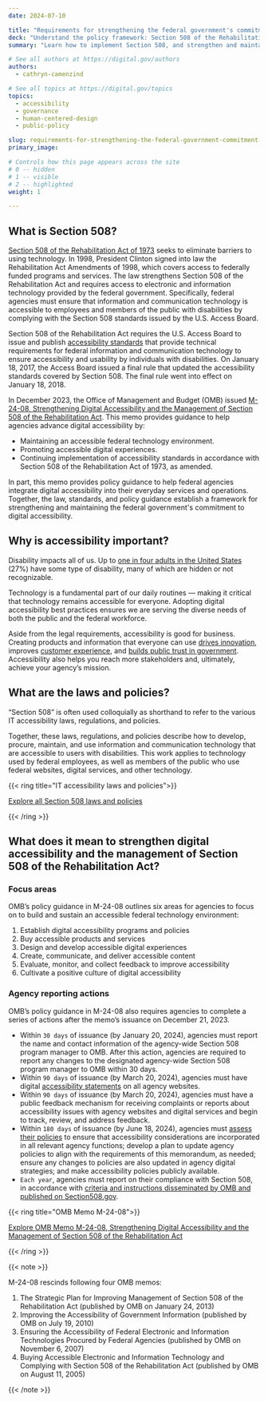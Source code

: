 ```yaml
---
date: 2024-07-10

title: "Requirements for strengthening the federal government's commitment to digital accessibility"
deck: "Understand the policy framework: Section 508 of the Rehabilitation Act of 1973, Section 508 Standards, and OMB Memo M-24-08"
summary: "Learn how to implement Section 508, and strengthen and maintain your agency's commitment to digital accessibility."

# See all authors at https://digital.gov/authors
authors:
  - cathryn-camenzind

# See all topics at https://digital.gov/topics
topics:
  - accessibility
  - governance
  - human-centered-design
  - public-policy

slug: requirements-for-strengthening-the-federal-government-commitment-to-digital-accessibility
primary_image: 

# Controls how this page appears across the site
# 0 -- hidden
# 1 -- visible
# 2 -- highlighted
weight: 1

---
```


## What is Section 508?

[Section 508 of the Rehabilitation Act of 1973](https://www.access-board.gov/about/law/ra.html) seeks to eliminate barriers to using technology. In 1998, President Clinton signed into law the Rehabilitation Act Amendments of 1998, which covers access to federally funded programs and services. The law strengthens Section 508 of the Rehabilitation Act and requires access to electronic and information technology provided by the federal government. Specifically, federal agencies must ensure that information and communication technology is accessible to employees and members of the public with disabilities by complying with the Section 508 standards issued by the U.S. Access Board.

Section 508 of the Rehabilitation Act requires the U.S. Access Board to issue and publish [accessibility standards](https://www.access-board.gov/ict/) that provide technical requirements for federal information and communication technology to ensure accessibility and usability by individuals with disabilities.  On January 18, 2017, the Access Board issued a final rule that updated the accessibility standards covered by Section 508. The final rule went into effect on January 18, 2018.

In December 2023, the Office of Management and Budget (OMB) issued [M-24-08, Strengthening Digital Accessibility and the Management of Section 508 of the Rehabilitation Act](https://www.whitehouse.gov/omb/management/ofcio/m-24-08-strengthening-digital-accessibility-and-the-management-of-section-508-of-the-rehabilitation-act/). This memo provides guidance to help agencies advance digital accessibility by:

* Maintaining an accessible federal technology environment.
* Promoting accessible digital experiences.
* Continuing implementation of accessibility standards in accordance with Section 508 of the Rehabilitation Act of 1973, as amended.

In part, this memo provides policy guidance to help federal agencies integrate digital accessibility into their everyday services and operations. Together, the law, standards, and policy guidance establish a framework for strengthening and maintaining the federal government's commitment to digital accessibility.

## Why is accessibility important?

Disability impacts all of us. Up to [one in four adults in the United States](https://www.cdc.gov/ncbddd/disabilityandhealth/infographic-disability-impacts-all.html) (27%) have some type of disability, many of which are hidden or not recognizable.

Technology is a fundamental part of our daily routines — making it critical that technology remains accessible for everyone. Adopting digital accessibility best practices ensures we are serving the diverse needs of both the public and the federal workforce.

Aside from the legal requirements, accessibility is good for business. Creating products and information that everyone can use [drives innovation](https://digital.gov/topics/innovation/), improves [customer experience](https://digital.gov/topics/customer-experience/), and [builds public trust in government](https://digital.gov/topics/trust/). Accessibility also helps you reach more stakeholders and, ultimately, achieve your agency’s mission.

## What are the laws and policies?

“Section 508” is often used colloquially as shorthand to refer to the various IT accessibility laws, regulations, and policies.

Together, these laws, regulations, and policies describe how to develop, procure, maintain, and use information and communication technology that are accessible to users with disabilities. This work applies to technology used by federal employees, as well as members of the public who use federal websites, digital services, and other technology.

{{< ring title="IT accessibility laws and policies">}}

[Explore all Section 508 laws and policies](https://www.section508.gov/manage/laws-and-policies/)

{{< /ring >}}

## What does it mean to strengthen digital accessibility and the management of Section 508 of the Rehabilitation Act?

### Focus areas

OMB’s policy guidance in M-24-08 outlines six areas for agencies to focus on to build and sustain an accessible federal technology environment:

1. Establish digital accessibility programs and policies
2. Buy accessible products and services
3. Design and develop accessible digital experiences
4. Create, communicate, and deliver accessible content
5. Evaluate, monitor, and collect feedback to improve accessibility
6. Cultivate a positive culture of digital accessibility

### Agency reporting actions

OMB’s policy guidance in M-24-08 also requires agencies to complete a series of actions after the memo’s issuance on December 21, 2023.

* Within `30 days` of issuance (by January 20, 2024), agencies must report the name and contact information of the agency-wide Section 508 program manager to OMB. After this action, agencies are required to report any changes to the designated agency-wide Section 508 program manager to OMB within 30 days.
* Within `90 days` of issuance (by March 20, 2024), agencies must have digital [accessibility statements](https://www.section508.gov/manage/laws-and-policies/website-accessibility-statement/) on all agency websites.
* Within `90 days` of issuance (by March 20, 2024), agencies must have a public feedback mechanism for receiving complaints or reports about accessibility issues with agency websites and digital services and begin to track, review, and address feedback.
* Within `180 days` of issuance (by June 18, 2024), agencies must [assess their policies](https://www.section508.gov/manage/policy-framework/introduction/) to ensure that accessibility considerations are incorporated in all relevant agency functions; develop a plan to update agency policies to align with the requirements of this memorandum, as needed; ensure any changes to policies are also updated in agency digital strategies; and make accessibility policies publicly available.
* `Each year`, agencies must report on their compliance with Section 508, in accordance with [criteria and instructions disseminated by OMB and published on Section508.gov](https://www.section508.gov/manage/section-508-assessment/).

{{< ring title="OMB Memo M-24-08">}}

[Explore OMB Memo M-24-08, Strengthening Digital Accessibility and the Management of Section 508 of the Rehabilitation Act](https://www.whitehouse.gov/omb/management/ofcio/m-24-08-strengthening-digital-accessibility-and-the-management-of-section-508-of-the-rehabilitation-act/)

{{< /ring >}}

{{< note >}}

M-24-08 rescinds following four OMB memos:

1. The Strategic Plan for Improving Management of Section 508 of the Rehabilitation Act (published by OMB on January 24, 2013)
2. Improving the Accessibility of Government Information (published by OMB on July 19, 2010)
3. Ensuring the Accessibility of Federal Electronic and Information Technologies Procured by Federal Agencies (published by OMB on November 6, 2007)
4. Buying Accessible Electronic and Information Technology and Complying with Section 508 of the Rehabilitation Act (published by OMB on August 11, 2005)

{{< /note >}}
